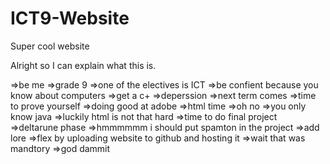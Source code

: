 # ICT9-Website
Super cool website

Alright so I can explain what this is.

=>be me
=>grade 9
=>one of the electives is ICT
=>be confient because you know about computers
=>get a c+
=>deperssion 
=>next term comes
=>time to prove yourself
=>doing good at adobe
=>html time
=>oh no
=>you only know java
=>luckily html is not that hard
=>time to do final project
=>deltarune phase
=>hmmmmmm i should put spamton in the project
=>add lore
=>flex by uploading website to github and hosting it
=>wait that was mandtory
=>god dammit
